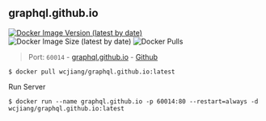 graphql.github.io
---

[![Docker Image Version (latest by date)](https://img.shields.io/docker/v/wcjiang/graphql.github.io)](https://hub.docker.com/r/wcjiang/graphql.github.io) ![Docker Image Size (latest by date)](https://img.shields.io/docker/image-size/wcjiang/graphql.github.io) ![Docker Pulls](https://img.shields.io/docker/pulls/wcjiang/graphql.github.io)

> Port: `60014` - [graphql.github.io](https://graphql.github.io/)  - [Github](https://github.com/graphql/graphql.github.io)

```shell
$ docker pull wcjiang/graphql.github.io:latest
```

Run Server

```shell
$ docker run --name graphql.github.io -p 60014:80 --restart=always -d wcjiang/graphql.github.io:latest
```
